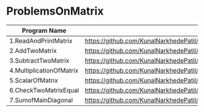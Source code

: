 # ProblemsOnMatrix

| Program Name             | Link Of Souce code                                                                   |
| ----------------- | ------------------------------------------------------------------ |
1.ReadAndPrintMatrix   |https://github.com/KunalNarkhedePatil/LogicBuilding/blob/main/ProblemsOnArrays/ReadAndPrintArray.cpp
2.AddTwoMatrix   |https://github.com/KunalNarkhedePatil/LogicBuilding/blob/main/ProblemsOnArrays/PrintAllNegative.cpp
3.SubtractTwoMatrix   |https://github.com/KunalNarkhedePatil/LogicBuilding/blob/main/ProblemsOnArrays/SumOfArrayElements.cpp
4.MultiplicationOfMatrix   |https://github.com/KunalNarkhedePatil/LogicBuilding/blob/main/ProblemsOnArrays/MaximumInArray.cpp
5.ScalarOfMatrix   |https://github.com/KunalNarkhedePatil/LogicBuilding/blob/main/ProblemsOnArrays/MinimumInArray.cpp
6.CheckTwoMatrixEqual   |https://github.com/KunalNarkhedePatil/LogicBuilding/blob/main/ProblemsOnArrays/SecondLargestElement.cpp
7.SumofMainDiagonal   |https://github.com/KunalNarkhedePatil/LogicBuilding/blob/main/ProblemsOnArrays/SecondLargestElement.cpp
